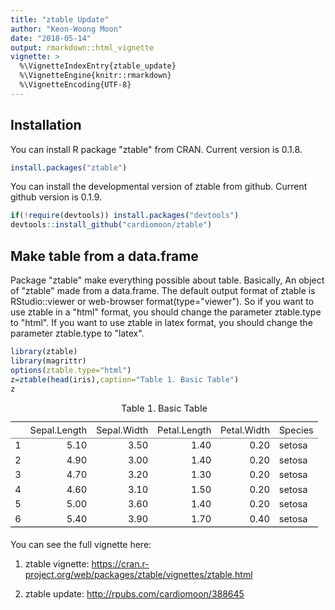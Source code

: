 ```yaml
---
title: "ztable Update"
author: "Keon-Woong Moon"
date: "2018-05-14"
output: rmarkdown::html_vignette
vignette: >
  %\VignetteIndexEntry{ztable_update}
  %\VignetteEngine{knitr::rmarkdown}
  %\VignetteEncoding{UTF-8}
---
```



## Installation

You can install R package "ztable" from CRAN. Current version is 0.1.8.


```r
install.packages("ztable")
```

You can install the developmental version of ztable from github. Current github version is 0.1.9.

```r
if(!require(devtools)) install.packages("devtools")
devtools::install_github("cardiomoon/ztable")
```


## Make table from a data.frame

Package "ztable" make everything possible about table. Basically, An object of "ztable" made from a data.frame. The default output format of ztable is RStudio::viewer or web-browser format(type="viewer"). So if you want to use ztable in a "html" format, you should change the parameter ztable.type to "html". If you want to use ztable in latex format, you should change the parameter ztable.type to "latex". 


```r
library(ztable)
library(magrittr)
options(ztable.type="html")
z=ztable(head(iris),caption="Table 1. Basic Table")
z
```

<table align="center" style="border-collapse: collapse; caption-side:top; font-size:11pt;"><caption style="text-align:center;">Table 1. Basic Table</caption><tr>
<th style="border-left: 0px solid black;background-color: #FFFFFF;border-top: 2px solid gray;border-bottom: 1px solid gray;">&nbsp;</th>
<th <th align="center" style="font-weight: normal;border-left: 0px solid black;border-bottom: 1px solid gray;border-top: 2px solid gray;">Sepal.Length</th>
<th <th align="center" style="font-weight: normal;border-left: 0px solid black;border-bottom: 1px solid gray;border-top: 2px solid gray;">Sepal.Width</th>
<th <th align="center" style="font-weight: normal;border-left: 0px solid black;border-bottom: 1px solid gray;border-top: 2px solid gray;">Petal.Length</th>
<th <th align="center" style="font-weight: normal;border-left: 0px solid black;border-bottom: 1px solid gray;border-top: 2px solid gray;">Petal.Width</th>
<th <th align="center" style="font-weight: normal;border-left: 0px solid black;border-right:0px solid black;border-bottom: 1px solid gray;border-top: 2px solid gray;">Species</th>
</tr>
<tr>
<td  style="border-left: 0px solid black; ">1</td>
<td align="right" style="border-left: 0px solid black;">5.10</td>
<td align="right" style="border-left: 0px solid black;">3.50</td>
<td align="right" style="border-left: 0px solid black;">1.40</td>
<td align="right" style="border-left: 0px solid black;">0.20</td>
<td align="left" style="border-left: 0px solid black;border-right:0px solid black;">setosa</td>
</tr>
<tr>
<td  style="border-left: 0px solid black; border-top: hidden;">2</td>
<td align="right" style="border-left: 0px solid black;border-top: hidden;">4.90</td>
<td align="right" style="border-left: 0px solid black;border-top: hidden;">3.00</td>
<td align="right" style="border-left: 0px solid black;border-top: hidden;">1.40</td>
<td align="right" style="border-left: 0px solid black;border-top: hidden;">0.20</td>
<td align="left" style="border-left: 0px solid black;border-right:0px solid black;border-top: hidden;">setosa</td>
</tr>
<tr>
<td  style="border-left: 0px solid black; border-top: hidden;">3</td>
<td align="right" style="border-left: 0px solid black;border-top: hidden;">4.70</td>
<td align="right" style="border-left: 0px solid black;border-top: hidden;">3.20</td>
<td align="right" style="border-left: 0px solid black;border-top: hidden;">1.30</td>
<td align="right" style="border-left: 0px solid black;border-top: hidden;">0.20</td>
<td align="left" style="border-left: 0px solid black;border-right:0px solid black;border-top: hidden;">setosa</td>
</tr>
<tr>
<td  style="border-left: 0px solid black; border-top: hidden;">4</td>
<td align="right" style="border-left: 0px solid black;border-top: hidden;">4.60</td>
<td align="right" style="border-left: 0px solid black;border-top: hidden;">3.10</td>
<td align="right" style="border-left: 0px solid black;border-top: hidden;">1.50</td>
<td align="right" style="border-left: 0px solid black;border-top: hidden;">0.20</td>
<td align="left" style="border-left: 0px solid black;border-right:0px solid black;border-top: hidden;">setosa</td>
</tr>
<tr>
<td  style="border-left: 0px solid black; border-top: hidden;">5</td>
<td align="right" style="border-left: 0px solid black;border-top: hidden;">5.00</td>
<td align="right" style="border-left: 0px solid black;border-top: hidden;">3.60</td>
<td align="right" style="border-left: 0px solid black;border-top: hidden;">1.40</td>
<td align="right" style="border-left: 0px solid black;border-top: hidden;">0.20</td>
<td align="left" style="border-left: 0px solid black;border-right:0px solid black;border-top: hidden;">setosa</td>
</tr>
<tr>
<td  style="border-left: 0px solid black; border-top: hidden;">6</td>
<td align="right" style="border-left: 0px solid black;border-top: hidden;">5.40</td>
<td align="right" style="border-left: 0px solid black;border-top: hidden;">3.90</td>
<td align="right" style="border-left: 0px solid black;border-top: hidden;">1.70</td>
<td align="right" style="border-left: 0px solid black;border-top: hidden;">0.40</td>
<td align="left" style="border-left: 0px solid black;border-right:0px solid black;border-top: hidden;">setosa</td>
</tr>
<tr>
<td colspan="6" align="left" style="font-size:9pt ;border-top: 1px solid black; border-bottom: hidden;"></td>
</tr>
</table>


You can see the full vignette here: 

1. ztable vignette: https://cran.r-project.org/web/packages/ztable/vignettes/ztable.html

2. ztable update: http://rpubs.com/cardiomoon/388645
